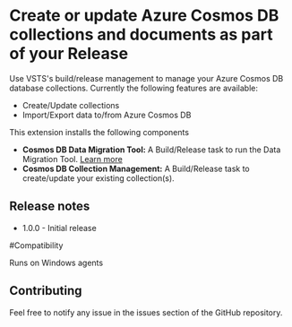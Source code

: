# Create or update Azure Cosmos DB collections and documents as part of your Release

Use VSTS's build/release management to manage your Azure Cosmos DB database collections. Currently the following features are available:
- Create/Update collections
- Import/Export data to/from Azure Cosmos DB 

This extension installs the following components
- **Cosmos DB Data Migration Tool:** A Build/Release task to run the Data Migration Tool. [Learn more](https://azure.microsoft.com/en-us/updates/documentdb-data-migration-tool/)
- **Cosmos DB Collection Management:** A Build/Release task to create/update your existing collection(s).

## Release notes
* 1.0.0 - Initial release

#Compatibility

Runs on Windows agents

## Contributing

Feel free to notify any issue in the issues section of the GitHub repository.